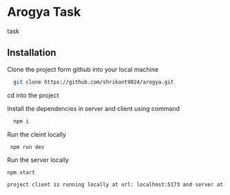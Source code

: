 # Arogya Task

task

## Installation

Clone the project form github into your local machine

```bash
  git clone https://github.com/shrikant9024/arogya.git
```

cd into the project


Install the dependencies in server and client using command

```bash
  npm i
```


Run the cleint locally

```bash
 npm run dev
```
Run the server locally
```bas
npm start
```

```bash
project client is running locally at url: localhost:5173 and server at localhost:8000
```
